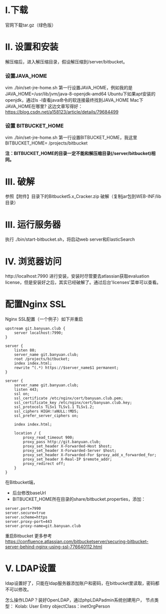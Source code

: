 # I.下载

官网下载tar.gz（绿色版）

# II. 设置和安装

解压缩后，进入解压缩目录，假设解压缩到/server/bitbucket。

### 设置JAVA_HOME

vim ./bin/set-jre-home.sh 第一行设置JAVA_HOME，例如我的是JAVA_HOME=/usr/lib/jvm/java-8-openjdk-amd64 Ubuntu下如果apt安装的openjdk，通过ls -l查看java命令的软连接最终找到JAVA_HOME Mac下JAVA_HOME在哪里? 这边文章写得好：https://blog.csdn.net/a158123/article/details/79684499

### 设置 BITBUCKET_HOME

vim ./bin/set-jre-home.sh 第一行设置BITBUCKET_HOME，我这里 BITBUCKET_HOME= /projects/bitbucket

**注：BITBUCKET_HOME的目录一定不能和解压缩目录(/server/bitbucket)相同。**

# III. 破解

参照【附件】目录下的Bitbucket5.x_Cracker.zip 破解（复制jar包到WEB-INF/lib目录）

# III. 运行服务器

执行 ./bin/start-bitbucket.sh，将启动web server和ElasticSearch

# IV. 浏览器访问

http://localhost:7990 进行安装，安装时尽管要去atlassian获取evaluation license，但是安装好之后，其实已经破解了。通过后台'licenses'菜单可以查看。

# 配置Nginx SSL

Nginx SSL配置（一个例子）如下并重启

```
upstream git.banyuan.club {
    server localhost:7990;
}

server {
    listen 80;
    server_name git.banyuan.club;
    root /projects/bitbucket;
    index index.html;
    rewrite ^(.*) https://$server_name$1 permanent;
}

server {
    server_name git.banyuan.club;
    listen 443;
    ssl on;
    ssl_certificate /etc/nginx/cert/banyuan.club.pem;
    ssl_certificate_key /etc/nginx/cert/banyuan.club.key;
    ssl_protocols TLSv1 TLSv1.1 TLSv1.2;
    ssl_ciphers HIGH:!aNULL:!MD5;
    ssl_prefer_server_ciphers on;

    index index.html;

    location / {
        proxy_read_timeout 900;
        proxy_pass http://git.banyuan.club;
        proxy_set_header X-Forwarded-Host $host;
        proxy_set_header X-Forwarded-Server $host;
        proxy_set_header X-Forwarded-For $proxy_add_x_forwarded_for;
        proxy_set_header X-Real-IP $remote_addr;
        proxy_redirect off;
    }
}
```

在Bitbucket端，

- 后台修改baseUrl
- BITBUCKET_HOME所在目录的share/bitbucket.properties，添加：

```
server.port=7990
server.secure=true
server.scheme=https
server.proxy-port=443
server.proxy-name=git.banyuan.club
```

重启Bitbucket 更多参考 https://confluence.atlassian.com/bitbucketserver/securing-bitbucket-server-behind-nginx-using-ssl-776640112.html

# V. LDAP设置

ldap设置好了，只能在ldap服务器添加账户和密码，在bitbucket里读取，密码都不可以修改。

怎么操作LDAP？装好OpenLDAP，通过phpLDAPadmin系统创建用户， 节点类型： Kolab: User Entry objectClass：inetOrgPerson